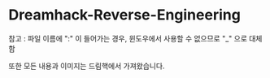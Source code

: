 # Dreamhack-Reverse-Engineering
참고 : 파일 이름에 ":" 이 들어가는 경우, 윈도우에서 사용할 수 없으므로 "_" 으로 대체함

또한 모든 내용과 이미지는 드림핵에서 가져왔습니다.